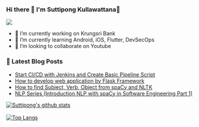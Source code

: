 ### Hi there 👋 I'm Suttipong Kullawattana👋

![](https://komarev.com/ghpvc/?username=kullawattana)

- 🔭 I’m currently working on Krungsri Bank
- 🌱 I’m currently learning Android, iOS, Flutter, DevSecOps
- 👯 I’m looking to collaborate on Youtube

### 📕 Latest Blog Posts
- [Start CI/CD with Jenkins and Create Basic Pipeline Script](https://suttipong-kull.medium.com/start-ci-cd-with-jenkins-and-create-basic-pipeline-script-95228c6a3813)
- [How to develop web application by Flask Framework](https://suttipong-kull.medium.com/how-to-develop-web-application-by-flask-framework-f5505ca921b0)
- [How to find Subject, Verb, Object from spaCy and NLTK](https://suttipong-kull.medium.com/how-to-find-subject-verb-object-from-spacy-and-nltk-dd5ede37823a)
- [NLP Series (Introduction NLP with spaCy in Software Engineering Part 1)](https://suttipong-kull.medium.com/introduction-nlp-in-software-engineering-88ff3cd5ca86)

[![Suttipong's github stats](https://github-readme-stats.vercel.app/api?username=kullawattana&count_private=true&theme=cobalt&show_icons=true)](https://github.com/kullawattana)
</br>
</br>
[![Top Langs](https://github-readme-stats.vercel.app/api/top-langs/?username=kullawattana&layout=compact&theme=cobalt)](https://github.com/kullawattana/)
